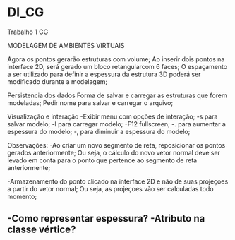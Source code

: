 # DI_CG
Trabalho 1 CG 

MODELAGEM DE AMBIENTES VIRTUAIS

Agora os pontos gerarão estruturas com volume;
Ao inserir dois pontos na interface 2D, será gerado um bloco retangularcom 6 faces;
O espaçamento a ser utilizado para definir a espessura da estrutura 3D poderá ser modificado durante a modelagem;

Persistencia dos dados
Forma de salvar e carregar as estruturas que forem modeladas;
Pedir nome para salvar e carregar o arquivo;

Visualização e interação
-Exibir menu com opções de interação;
-s para salvar modelo;
-l para carregar modelo;
-F12 fullscreen;
-. para aumentar a espessura do modelo;
-, para diminuir a espessura do modelo;

Observações:
-Ao criar um novo segmento de reta, reposicionar os pontos gerados anteriormente; Ou seja, o cálculo do novo vetor normal deve ser levado em conta para o ponto que pertence ao segmento de reta anteriormente;

-Armazenamento do ponto clicado na interface 2D e não de suas projeçoes a partir do vetor normal; Ou seja, as projeçoes vão ser calculadas todo momento;

-Como representar espessura? 
 -Atributo na classe vértice?
 -
